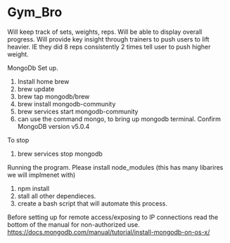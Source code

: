 # Gym_Bro
Will keep track of sets, weights, reps. Will be able to display overall progress. Will provide key insight through trainers to push users to lift heavier. IE they did 8 reps consistently 2 times tell user to push higher weight.


MongoDb Set up.
1. Install home brew
2. brew update
3. brew tap mongodb/brew
4. brew install mongodb-community
5. brew services start mongodb-community
6. can use the command mongo, to bring up mongodb terminal.
Confirm MongoDB version v5.0.4

To stop
1. brew services stop mongodb


Running the program.
Please install node_modules (this has many libarires we will implmenet with)
1. npm install
2. stall all other dependieces.
3. create a bash script that will automate this process. 



Before setting up for remote access/exposing to IP connections read the bottom of the manual for non-authorized use. 
https://docs.mongodb.com/manual/tutorial/install-mongodb-on-os-x/
